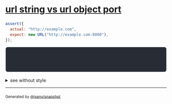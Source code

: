# [url string vs url object port](../../url.test.js#L17)

```js
assert({
  actual: "http://example.com",
  expect: new URL("http://example.com:8000"),
});
```

![img](throw.svg)

<details>
  <summary>see without style</summary>

```console
AssertionError: actual and expect are different

actual: "http://example.com"
expect: URL("http://example.com:8000/")
```

</details>


---

<sub>
  Generated by <a href="https://github.com/jsenv/core/tree/main/packages/tooling/snapshot">@jsenv/snapshot</a>
</sub>

